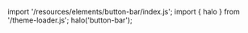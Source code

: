 <!--
type: template
name: button-bar
-->

import '/resources/elements/button-bar/index.js';
import { halo } from '/theme-loader.js';
halo('button-bar');
